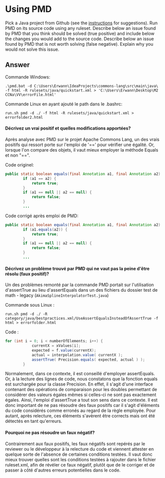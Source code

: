 # Using PMD

Pick a Java project from Github (see the [instructions](../sujet.md) for suggestions). Run PMD on its source code using any ruleset. Describe below an issue found by PMD that you think should be solved (true positive) and include below the changes you would add to the source code. Describe below an issue found by PMD that is not worth solving (false negative). Explain why you would not solve this issue.

## Answer

Commande Windows:
```
.\pmd.bat -d C:\Users\Erwann\IdeaProjects\commons-lang\src\main\java\ -f html -R rulesets/java/quickstart.xml > 'C:\Users\Erwann\Desktop\M2 CCNa\VV\errorFile.html'
```

Commande Linux en ayant ajouté le path dans le .bashrc:
```
run.sh pmd -d ./ -f html -R rulesets/java/quickstart.xml > errorfolder2.html

```

#### Décrivez un vrai positif et quelles modifications apportées?

Après analyse avec PMD sur le projet Apache Commons Lang, un des vrais positifs qui ressort porte sur l'emploi de '\==' pour vérifier une égalité. Or, lorsque l'on compare des objets, il vaut mieux employer la méthode Equals et non "==".

Code originel:
```java
public static boolean equals(final Annotation a1, final Annotation a2) {
        if (a1 == a2) {
            return true;
        }
        if (a1 == null || a2 == null) {
            return false;
        }
        ...
```
Code corrigé après emploi de PMD:
```java
public static boolean equals(final Annotation a1, final Annotation a2) {
        if (a1.equals(a2)) {
            return true;
        }
        if (a1 == null || a2 == null) {
            return false;
        }
        ...
```

#### Décrivez un problème trouvé par PMD qui ne vaut pas la peine d'être résolu (faux positif)?
Un des problèmes remonté par la commande PMD portait sur l'utilisation d'assertTrue au lieu d'assertEquals dans un des fichiers du dossier test de math - legacy (`AkimaSplineInterpolatorTest.java`)

Commande sous Linux :
```
run.sh pmd -d ./ -R category/java/bestpractices.xml/UseAssertEqualsInsteadOfAssertTrue -f html > errorfolder.html
```
Code :
```java
for (int i = 0; i < numberOfElements; i++) {
            currentX = xValues[i];
            expected = f.value(currentX);
            actual = interpolation.value( currentX );
            assertTrue( Precision.equals( expected, actual ) );
        }
```
Normalement, dans ce contexte, il est conseillé d'employer assertEquals. Or, à la lecture des lignes de code, nous constatons que la fonction equals est surchargée pour la classe Precision. En effet, il s'agit d'une interface contenant des opérations de comparaison pour les doubles permettant de considérer des valeurs égales mêmes si celles-ci ne sont pas exactement égales. Ainsi, l'emploi d'assertTrue a tout son sens dans ce contexte.
Il est donc important de ne pas résoudre des faux positifs car il s'agit d'éléments du code considérés comme erronés au regard de la règle employée. Pour autant, après relecture, ces éléments s'avèrent être corrects mais ont été détectés en tant qu'erreurs.

#### Pourquoi ne pas résoudre un faux négatif?
Contrairement aux faux positifs, les faux négatifs sont repérés par le reviewer ou le développeur à la relecture du code et viennent attester en quelque sorte de l'absence de certaines conditions testées. Il vaut donc mieux trouver quelles sont les conditions testées à rajouter dans le fichier ruleset.xml, afin de révéler ce faux négatif, plutôt que de le corriger et de passer à côté d'autres erreurs potentielles dans le code.
